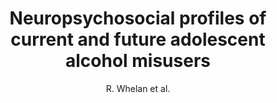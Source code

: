 ---
author: R. Whelan et al.
title: Neuropsychosocial profiles of current and future adolescent alcohol misusers
journal: Nature
year: 2014
type: article
doi: 10.1038/nature13402
---